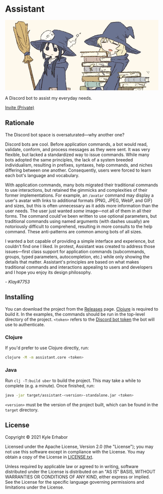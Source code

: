 # Assistant

![Banner](./banner.png)

A Discord bot to assist my everyday needs.

[Invite (Private)](https://discord.com/api/oauth2/authorize?client_id=856158596344709130&permissions=8192&scope=applications.commands%20bot)

## Rationale

The Discord bot space is oversaturated—why another one?

Discord bots are cool. Before application commands, a bot would read, validate, conform, and process messages as they 
were sent. It was very flexible, but lacked a standardized way to issue commands. While many bots adopted the same
principles, the lack of a system breeded individualism, resulting in prefixes, syntaxes, help commands, and niches differing between one another. Consequently, users were forced to learn each bot's language and vocabulary.

With application commands, many bots migrated their traditional commands to use interactions, but retained the gimmicks 
and complexities of their former implementations. For example, an `/avatar` command may display a user's avatar with 
links to additional formats (PNG, JPEG, WebP, and GIF) and sizes, but this is often unnecessary as it adds more 
information than the user needs. The user just wanted *some* image—not all of them in all their forms. The command 
could've been written to use optional parameters, but traditional commands using named arguments (with dashes usually) 
are notoriously difficult to comprehend, resulting in more consults to the help command. These anti-patterns are common 
among bots of all sizes.

I wanted a bot capable of providing a simple interface and experience, but couldn't find one I liked. In protest,
Assistant was created to address those issues—first class support for application commands (subcommands, groups, typed
parameters, autocompletion, etc.) while only showing the details that matter. Assistant's principles are based on what
makes traditional commands and interactions appealing to users and developers and I hope you enjoy its design
philosophy.

*- Klay#7753*

## Installing

You can download the project from the [Releases](https://github.com/KyleErhabor/assistant/releases/latest) page.
[Clojure](https://clojure.org/guides/getting_started) is required to build it. In the examples, the commands should be 
run in the top-level directory of the project. `<token>` refers to the [Discord bot token](https://discord.com/developers/applications) the bot will use to authenticate.

### Clojure

If you'd prefer to use Clojure directly, run:

```sh
clojure -M -m assistant.core <token>
```

### Java

Run `clj -T:build uber` to build the project. This may take a while to complete (e.g. a minute). Once finished, run:
```sh
java -jar target/assistant-<version>-standalone.jar <token>
```

`<version>` must be the version of the project built, which can be found in the `target` directory.

## License

Copyright © 2021 Kyle Erhabor

Licensed under the Apache License, Version 2.0 (the "License"); you may not use this software except in compliance with
the License. You may obtain a copy of the License in [LICENSE.txt](./LICENSE.txt).

Unless required by applicable law or agreed to in writing, software distributed under the License is distributed on an
"AS IS" BASIS, WITHOUT WARRANTIES OR CONDITIONS OF ANY KIND, either express or implied. See the License for the specific
language governing permissions and limitations under the License.
